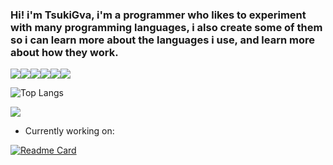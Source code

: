 ### Hi! i'm TsukiGva, i'm a programmer who likes to experiment with many programming languages, i also create some of them so i can learn more about the languages i use, and learn more about how they work.

![](https://img.shields.io/badge/linux%20-black.svg?&style=for-the-badge&logo=linux&logoColor=eeeeee)![](https://img.shields.io/badge/vim%20-004010.svg?&style=for-the-badge&logo=vim&logoColor=eeeeee)![](https://img.shields.io/badge/C99%20-002020?&style=for-the-badge&logo=c&logoColor=eeeeee)![](https://img.shields.io/badge/Go%20-0060ff?&style=for-the-badge&logo=go&logoColor=eeeeee)![](https://img.shields.io/badge/purescript-1d222d?&style=for-the-badge&logo=purescript&logoColor=ffffff)![](https://img.shields.io/badge/python%20-0000ff?&style=for-the-badge&logo=python&logoColor=dddd00)

![Top Langs](https://github-readme-stats.vercel.app/api/top-langs/?username=TsukiGva2&layout=compact&theme=gruvbox&hide=xc&exclude_repo=sxript,unnoficial-zimbu,zup,venci)

![](https://metrics.lecoq.io/TsukiGva2)

- Currently working on:

[![Readme Card](https://github-readme-stats.vercel.app/api/pin/?username=TsukiGva2&repo=pfn&theme=gruvbox)](https://github.com/TsukiGva2/pfn)
